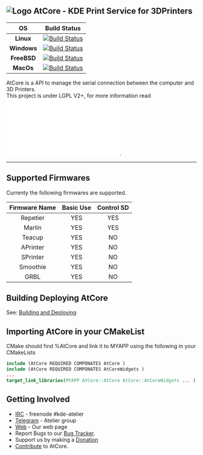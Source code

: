 ![Logo](testclient/atcore-gui.png) AtCore - KDE Print Service for 3DPrinters
----
OS   | Build Status
:---:|:----:
**Linux** | [![Build Status](https://build.kde.org/job/Extragear%20atcore%20kf5-qt5%20SUSEQt5.9/badge/icon)](https://build.kde.org/job/Extragear%20atcore%20kf5-qt5%20SUSEQt5.9/)
**Windows** | [![Build Status](https://binary-factory.kde.org/job/AtCore_Nightly_win32/badge/icon)](https://binary-factory.kde.org/job/AtCore_Nightly_win32/)
**FreeBSD** | [![Build Status](https://build.kde.org/job/Extragear%20atcore%20kf5-qt5%20FreeBSDQt5.9/badge/icon)](https://build.kde.org/job/Extragear%20atcore%20kf5-qt5%20FreeBSDQt5.9/)
**MacOs** | [![Build Status](https://binary-factory.kde.org/job/AtCore_Nightly_macos/badge/icon)](https://binary-factory.kde.org/job/AtCore_Nightly_macos/)


AtCore is a API to manage the serial connection between the computer and 3D Printers.<br/>
This project is under LGPL V2+, for more information read ![COPYING.TXT](COPYING.TXT).

----
## Supported Firmwares
Currenty the following firmwares are supported.

 Firmware Name |Basic Use| Control SD
 :------------:|:-------:|:----------:
 Repetier      | YES     | YES
 Marlin        | YES     | YES
 Teacup        | YES     | NO
 APrinter      | YES     | NO
 SPrinter      | YES     | NO
 Smoothie      | YES     | NO
 GRBL          | YES     | NO

## Building  Deploying  AtCore
 See: [Building and Deploying]

## Importing AtCore in your CMakeList
CMake should find %AtCore and link it to MYAPP using the following in your CMakeLists
```CMake
include (AtCore REQUIRED COMPONATES AtCore )
include (AtCore REQUIRED COMPONATES AtCoreWidgets )
...
target_link_libraries(MYAPP AtCore::AtCore AtCore::AtCoreWidgets ... )
```

## Getting Involved
 - [IRC] - freenode \#kde-atelier
 - [Telegram] - Atelier group
 - [Web] - Our web page
 - Report Bugs to our [Bug Tracker].
 - Support us by making a [Donation]
 - [Contribute] to AtCore.

[IRC]: https://webchat.freenode.net/
[Telegram]: telegram.me/KDEAtelier
[Bug Tracker]: https://bugs.kde.org/enter_bug.cgi?product=Atelier&component=AtCore
[KDE]:https://www.kde.org
[Web]: https://atelier.kde.org
[LGPL-2.0]:https://www.gnu.org/licenses/old-licenses/lgpl-2.0.html
[Building and Deploying]:doc/build.md
[Contribute]:doc/contrib.md
[Donation]:https://kde.org/donate/?app=atcore

